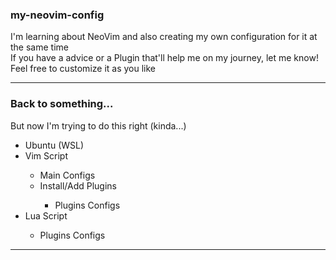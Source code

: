 <h3>my-neovim-config</h3>
<p>I'm learning about NeoVim and also creating my own configuration for it at the same time<br>If you have a advice or a Plugin that'll help me on my journey, let me know!<br>Feel free to customize it as you like</p>
<hr>

<h3>Back to something...</h3><!--thru, jun 29-->
<p>But now I'm trying to do this right (kinda...)</p>
<ul>
  <li>Ubuntu (WSL)</li>
  <li>Vim Script</li>
  <ul>
    <li>Main Configs</li>
    <li>Install/Add Plugins</li>
    <ul>
      <li>Plugins Configs</li>
    </ul>
  </ul>
  <li>Lua Script</li>
    <ul>
      <li>Plugins Configs</li>
    </ul>
</ul>
<hr>
